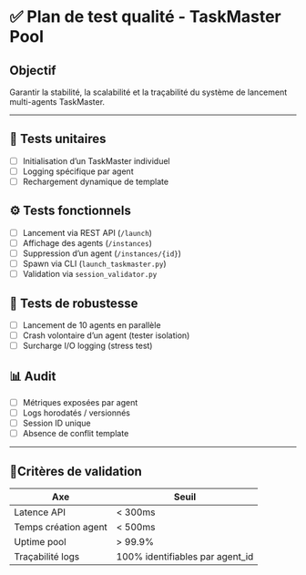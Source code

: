 # ✅ Plan de test qualité - TaskMaster Pool

## Objectif
Garantir la stabilité, la scalabilité et la traçabilité du système de lancement multi-agents TaskMaster.

---

## 🔬 Tests unitaires

- [ ] Initialisation d’un TaskMaster individuel
- [ ] Logging spécifique par agent
- [ ] Rechargement dynamique de template

## ⚙️ Tests fonctionnels

- [ ] Lancement via REST API (`/launch`)
- [ ] Affichage des agents (`/instances`)
- [ ] Suppression d’un agent (`/instances/{id}`)
- [ ] Spawn via CLI (`launch_taskmaster.py`)
- [ ] Validation via `session_validator.py`

## 🔄 Tests de robustesse

- [ ] Lancement de 10 agents en parallèle
- [ ] Crash volontaire d’un agent (tester isolation)
- [ ] Surcharge I/O logging (stress test)

## 📊 Audit

- [ ] Métriques exposées par agent
- [ ] Logs horodatés / versionnés
- [ ] Session ID unique
- [ ] Absence de conflit template

---

## 🚦Critères de validation

| Axe         | Seuil     |
|-------------|-----------|
| Latence API | < 300ms   |
| Temps création agent | < 500ms |
| Uptime pool | > 99.9%   |
| Traçabilité logs | 100% identifiables par agent_id |
